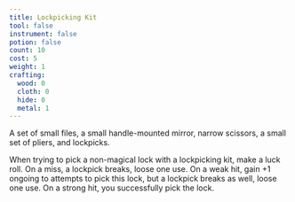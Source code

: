 ```yaml
---
title: Lockpicking Kit
tool: false
instrument: false
potion: false
count: 10
cost: 5
weight: 1
crafting:
  wood: 0
  cloth: 0
  hide: 0
  metal: 1
---
```


A set of small files, a small handle-mounted mirror, narrow scissors, a small set of pliers, and lockpicks.

When trying to pick a non-magical lock with a lockpicking kit, make a luck roll. On a miss, a lockpick breaks, loose one use. On a weak hit, gain +1 ongoing to attempts to pick this lock, but a lockpick breaks as well, loose one use. On a strong hit, you successfully pick the lock.
